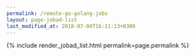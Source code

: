 ```yaml
---
permalink: /remote-go-golang-jobs
layout: page-jobad-list
last_modified_at: 2018-07-04T16:11:13+0300
---
```

{% include render_jobad_list.html permalink=page.permalink %}
